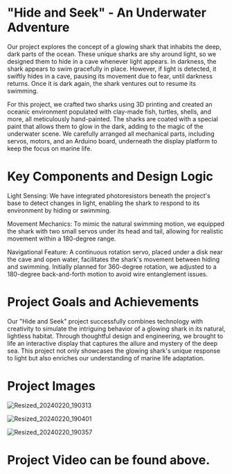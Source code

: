 # "Hide and Seek" - An Underwater Adventure 

  Our project explores the concept of a glowing shark that inhabits the deep, dark parts
  of the ocean. These unique sharks are shy around light, so we designed them to hide in a cave
  whenever light appears. In darkness, the shark appears to swim gracefully in place. However,
  if light is detected, it swiftly hides in a cave, pausing its movement due to fear, until darkness
  returns. Once it is dark again, the shark ventures out to resume its swimming.

  For this project, we crafted two sharks using 3D printing and created an oceanic
  environment populated with clay-made fish, turtles, shells, and more, all meticulously
  hand-painted. The sharks are coated with a special paint that allows them to glow in the dark,
  adding to the magic of the underwater scene. We carefully arranged all mechanical parts,
  including servos, motors, and an Arduino board, underneath the display platform to keep the
  focus on marine life.


# Key Components and Design Logic

  Light Sensing: We have integrated photoresistors beneath the project's base to detect
  changes in light, enabling the shark to respond to its environment by hiding or
  swimming.
  
  Movement Mechanics: To mimic the natural swimming motion, we equipped the
  shark with two small servos under its head and tail, allowing for realistic movement
  within a 180-degree range.
  
  Navigational Feature: A continuous rotation servo, placed under a disk near the cave
  and open water, facilitates the shark's movement between hiding and swimming.
  Initially planned for 360-degree rotation, we adjusted to a 180-degree back-and-forth
  motion to avoid wire entanglement issues.


# Project Goals and Achievements

  Our "Hide and Seek" project successfully combines technology with creativity to
  simulate the intriguing behavior of a glowing shark in its natural, lightless habitat. Through
  thoughtful design and engineering, we brought to life an interactive display that captures the
  allure and mystery of the deep sea. This project not only showcases the glowing shark's
  unique response to light but also enriches our understanding of marine life adaptation.


# Project Images

![Resized_20240220_190313](https://github.com/bestcreator01/glowyshark/assets/122410772/2774453e-cec6-41fa-ac9e-faf5ae48d202)

![Resized_20240220_190401](https://github.com/bestcreator01/glowyshark/assets/122410772/710af05a-9a5c-4eec-880b-b5af94e7c1e0)

![Resized_20240220_190357](https://github.com/bestcreator01/glowyshark/assets/122410772/345fbfed-d519-412e-b1d5-b41e1a11bb00)

# Project Video can be found above.
